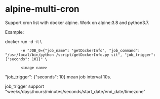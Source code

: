 # alpine-multi-cron
Support cron list with docker alpine. Work on alpine:3.8 and python3.7.

Example:

docker run -d -it \

           -e "JOB_0={"job_name": "getDockerInfo", "job_command": "/usr/local/bin/python /script/getDockerInfo.py sit", "job_trigger": {"seconds": 10}}" \

           <image name>

"job_trigger": {"seconds": 10} mean job interval 10s.


job_trigger support "weeks/days/hours/minutes/seconds/start_date/end_date/timezone"
